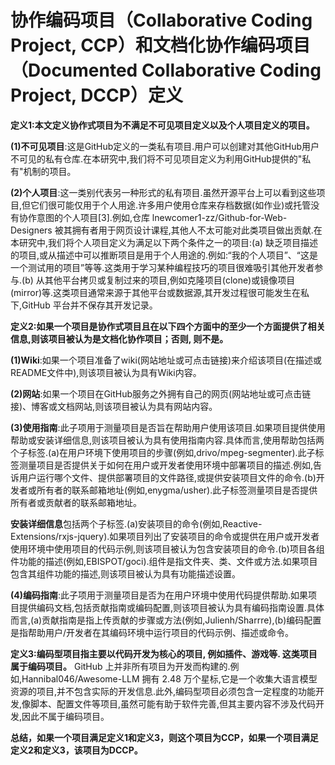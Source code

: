 # 协作编码项目（Collaborative Coding Project, CCP）和文档化协作编码项目（Documented Collaborative Coding Project, DCCP）定义
**定义1:本文定义协作式项目为不满足不可见项目定义以及个人项目定义的项目。**

​		**(1)不可见项目**:这是GitHub定义的一类私有项目.用户可以创建对其他GitHub用户不可见的私有仓库.在本研究中,我们将不可见项目定义为利用GitHub提供的"私有"机制的项目。

​		**(2)个人项目**:这一类别代表另一种形式的私有项目.虽然开源平台上可以看到这些项目,但它们很可能仅用于个人用途.许多用户使用仓库来存档数据(如作业)或托管没有协作意图的个人项目[3].例如,仓库 lnewcomer1-zz/Github-for-Web-Designers 被其拥有者用于网页设计课程,其他人不太可能对此类项目做出贡献.在本研究中,我们将个人项目定义为满足以下两个条件之一的项目:(a) 缺乏项目描述的项目,或从描述中可以推断项目是用于个人用途的.例如:“我的个人项目”、“这是一个测试用的项目”等等.这类用于学习某种编程技巧的项目很难吸引其他开发者参与.(b) 从其他平台拷贝或复制过来的项目,例如克隆项目(clone)或镜像项目(mirror)等.这类项目通常来源于其他平台或数据源,其开发过程很可能发生在私下,GitHub 平台并不保存其开发记录。

**定义2:如果一个项目是协作式项目且在以下四个方面中的至少一个方面提供了相关信息,则该项目被认为是文档化协作项目；否则, 则不是。**

​		**(1)Wiki**:如果一个项目准备了wiki(网站地址或可点击链接)来介绍该项目(在描述或README文件中),则该项目被认为具有Wiki内容。

​		**(2)网站**:如果一个项目在GitHub服务之外拥有自己的网页(网站地址或可点击链接)、博客或文档网站,则该项目被认为具有网站内容。

​		**(3)使用指南**:此子项用于测量项目是否旨在帮助用户使用该项目.如果项目提供使用帮助或安装详细信息,则该项目被认为具有使用指南内容.具体而言,使用帮助包括两个子标签.(a)在用户环境下使用项目的步骤(例如,drivo/mpeg-segmenter).此子标签测量项目是否提供关于如何在用户或开发者使用环境中部署项目的描述.例如,告诉用户运行哪个文件、提供部署项目的文件路径,或提供安装项目文件的命令.(b)开发者或所有者的联系邮箱地址(例如,enygma/usher).此子标签测量项目是否提供所有者或贡献者的联系邮箱地址。

​		**安装详细信息**包括两个子标签.(a)安装项目的命令(例如,Reactive-Extensions/rxjs-jquery).如果项目列出了安装项目的命令或提供在用户或开发者使用环境中使用项目的代码示例,则该项目被认为包含安装项目的命令.(b)项目各组件功能的描述(例如,EBISPOT/goci).组件是指文件夹、类、文件或方法.如果项目包含其组件功能的描述,则该项目被认为具有功能描述设置。

​		**(4)编码指南**:此子项用于测量项目是否为在用户环境中使用代码提供帮助.如果项目提供编码文档,包括贡献指南或编码配置,则该项目被认为具有编码指南设置.具体而言,(a)贡献指南是指上传贡献的步骤或方法(例如,Julienh/Sharrre),(b)编码配置是指帮助用户/开发者在其编码环境中运行项目的代码示例、描述或命令。

**定义3:编码型项目指主要以代码开发为核心的项目, 例如插件、游戏等. 这类项目属于编码项目。**
		GitHub 上并非所有项目为开发而构建的.例如,Hannibal046/Awesome-LLM 拥有 2.48 万个星标,它是一个收集大语言模型资源的项目,并不包含实际的开发信息.此外,编码型项目必须包含一定程度的功能开发,像脚本、配置文件等项目,虽然可能有助于软件完善,但其主要内容不涉及代码开发,因此不属于编码项目。

​		**总结，如果一个项目满足定义1和定义3，则这个项目为CCP，如果一个项目满足定义2和定义3，该项目为DCCP。**
